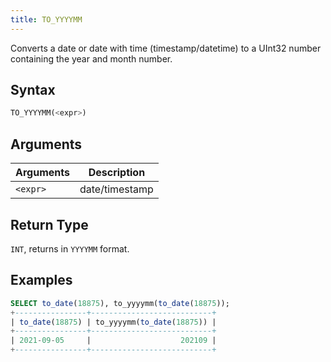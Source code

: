 ```yaml
---
title: TO_YYYYMM
---
```


Converts a date or date with time (timestamp/datetime) to a UInt32 number containing the year and month number.

## Syntax

```sql
TO_YYYYMM(<expr>)
```

## Arguments

| Arguments | Description    |
|-----------|----------------|
| `<expr>`  | date/timestamp |

## Return Type

`INT`, returns in `YYYYMM` format.

## Examples

```sql
SELECT to_date(18875), to_yyyymm(to_date(18875));
+----------------+---------------------------+
| to_date(18875) | to_yyyymm(to_date(18875)) |
+----------------+---------------------------+
| 2021-09-05     |                    202109 |
+----------------+---------------------------+
```
